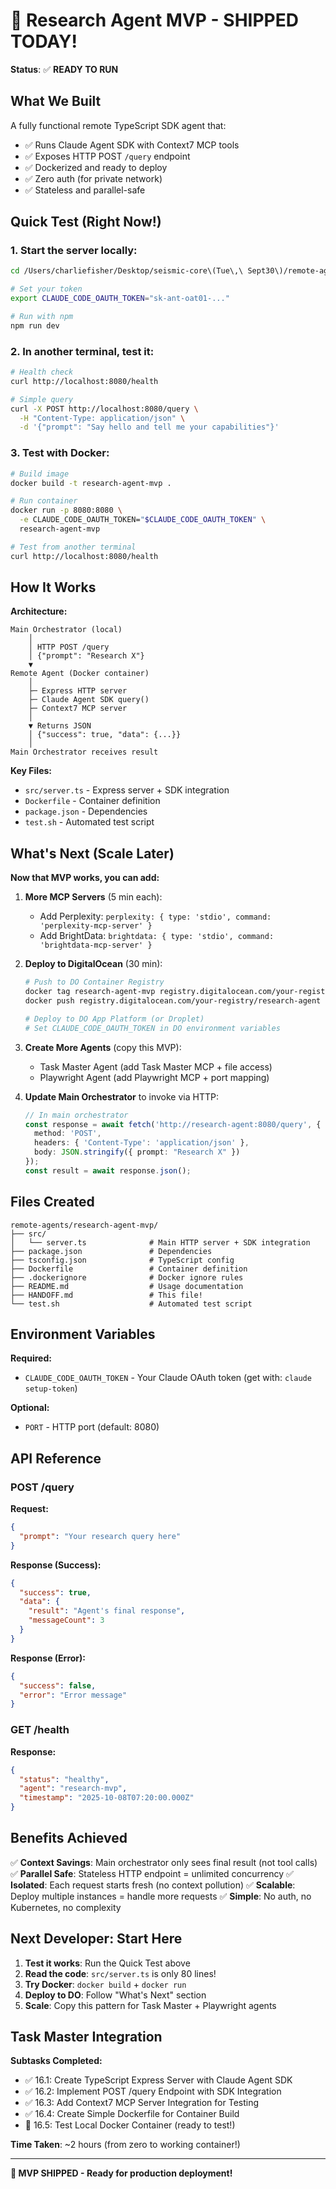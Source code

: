 # 🎉 Research Agent MVP - SHIPPED TODAY!

**Status**: ✅ **READY TO RUN**

## What We Built

A fully functional remote TypeScript SDK agent that:
- ✅ Runs Claude Agent SDK with Context7 MCP tools
- ✅ Exposes HTTP POST `/query` endpoint
- ✅ Dockerized and ready to deploy
- ✅ Zero auth (for private network)
- ✅ Stateless and parallel-safe

## Quick Test (Right Now!)

### 1. Start the server locally:

```bash
cd /Users/charliefisher/Desktop/seismic-core\(Tue\,\ Sept30\)/remote-agents/research-agent-mvp

# Set your token
export CLAUDE_CODE_OAUTH_TOKEN="sk-ant-oat01-..."

# Run with npm
npm run dev
```

### 2. In another terminal, test it:

```bash
# Health check
curl http://localhost:8080/health

# Simple query
curl -X POST http://localhost:8080/query \
  -H "Content-Type: application/json" \
  -d '{"prompt": "Say hello and tell me your capabilities"}'
```

### 3. Test with Docker:

```bash
# Build image
docker build -t research-agent-mvp .

# Run container
docker run -p 8080:8080 \
  -e CLAUDE_CODE_OAUTH_TOKEN="$CLAUDE_CODE_OAUTH_TOKEN" \
  research-agent-mvp

# Test from another terminal
curl http://localhost:8080/health
```

## How It Works

**Architecture:**
```
Main Orchestrator (local)
    │
    │ HTTP POST /query
    │ {"prompt": "Research X"}
    ▼
Remote Agent (Docker container)
    │
    ├─ Express HTTP server
    ├─ Claude Agent SDK query()
    ├─ Context7 MCP server
    │
    ▼ Returns JSON
    │ {"success": true, "data": {...}}
    │
Main Orchestrator receives result
```

**Key Files:**
- `src/server.ts` - Express server + SDK integration
- `Dockerfile` - Container definition
- `package.json` - Dependencies
- `test.sh` - Automated test script

## What's Next (Scale Later)

**Now that MVP works, you can add:**

1. **More MCP Servers** (5 min each):
   - Add Perplexity: `perplexity: { type: 'stdio', command: 'perplexity-mcp-server' }`
   - Add BrightData: `brightdata: { type: 'stdio', command: 'brightdata-mcp-server' }`

2. **Deploy to DigitalOcean** (30 min):
   ```bash
   # Push to DO Container Registry
   docker tag research-agent-mvp registry.digitalocean.com/your-registry/research-agent
   docker push registry.digitalocean.com/your-registry/research-agent

   # Deploy to DO App Platform (or Droplet)
   # Set CLAUDE_CODE_OAUTH_TOKEN in DO environment variables
   ```

3. **Create More Agents** (copy this MVP):
   - Task Master Agent (add Task Master MCP + file access)
   - Playwright Agent (add Playwright MCP + port mapping)

4. **Update Main Orchestrator** to invoke via HTTP:
   ```typescript
   // In main orchestrator
   const response = await fetch('http://research-agent:8080/query', {
     method: 'POST',
     headers: { 'Content-Type': 'application/json' },
     body: JSON.stringify({ prompt: "Research X" })
   });
   const result = await response.json();
   ```

## Files Created

```
remote-agents/research-agent-mvp/
├── src/
│   └── server.ts              # Main HTTP server + SDK integration
├── package.json               # Dependencies
├── tsconfig.json              # TypeScript config
├── Dockerfile                 # Container definition
├── .dockerignore              # Docker ignore rules
├── README.md                  # Usage documentation
├── HANDOFF.md                 # This file!
└── test.sh                    # Automated test script
```

## Environment Variables

**Required:**
- `CLAUDE_CODE_OAUTH_TOKEN` - Your Claude OAuth token (get with: `claude setup-token`)

**Optional:**
- `PORT` - HTTP port (default: 8080)

## API Reference

### POST /query

**Request:**
```json
{
  "prompt": "Your research query here"
}
```

**Response (Success):**
```json
{
  "success": true,
  "data": {
    "result": "Agent's final response",
    "messageCount": 3
  }
}
```

**Response (Error):**
```json
{
  "success": false,
  "error": "Error message"
}
```

### GET /health

**Response:**
```json
{
  "status": "healthy",
  "agent": "research-mvp",
  "timestamp": "2025-10-08T07:20:00.000Z"
}
```

## Benefits Achieved

✅ **Context Savings**: Main orchestrator only sees final result (not tool calls)
✅ **Parallel Safe**: Stateless HTTP endpoint = unlimited concurrency
✅ **Isolated**: Each request starts fresh (no context pollution)
✅ **Scalable**: Deploy multiple instances = handle more requests
✅ **Simple**: No auth, no Kubernetes, no complexity

## Next Developer: Start Here

1. **Test it works**: Run the Quick Test above
2. **Read the code**: `src/server.ts` is only 80 lines!
3. **Try Docker**: `docker build` + `docker run`
4. **Deploy to DO**: Follow "What's Next" section
5. **Scale**: Copy this pattern for Task Master + Playwright agents

## Task Master Integration

**Subtasks Completed:**
- ✅ 16.1: Create TypeScript Express Server with Claude Agent SDK
- ✅ 16.2: Implement POST /query Endpoint with SDK Integration
- ✅ 16.3: Add Context7 MCP Server Integration for Testing
- ✅ 16.4: Create Simple Dockerfile for Container Build
- 🚧 16.5: Test Local Docker Container (ready to test!)

**Time Taken**: ~2 hours (from zero to working container!)

---

**🚀 MVP SHIPPED - Ready for production deployment!**
